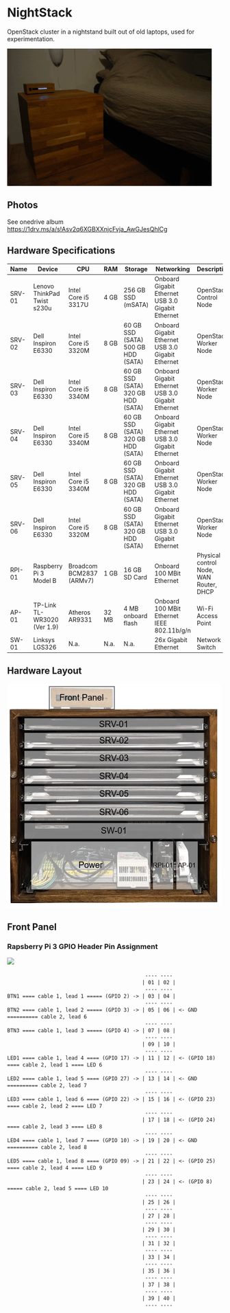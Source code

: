 # NightStack

OpenStack cluster in a nightstand built out of old laptops, used for experimentation.

![](/doc/img/banner.gif)

## Photos

See onedrive album https://1drv.ms/a/s!Asv2q6XGBXXnjcFvja_AwGJesQhlCg 

## Hardware Specifications
| Name   | Device                           | CPU                          | RAM  | Storage                                 | Networking                                            | Description                                 |
|--------|----------------------------------|------------------------------|------|-----------------------------------------|-------------------------------------------------------|---------------------------------------------|
| SRV-01 | Lenovo<br/>ThinkPad Twist s230u  | Intel<br/>Core i5 3317U      | 4 GB | 256 GB SSD (mSATA)                      | Onboard Gigabit Ethernet<br/>USB 3.0 Gigabit Ethernet | OpenStack Control Node                      |
| SRV-02 | Dell<br/>Inspiron E6330          | Intel<br/>Core i5 3320M      | 8 GB | 60 GB SSD (SATA) <br/>500 GB HDD (SATA) | Onboard Gigabit Ethernet<br/>USB 3.0 Gigabit Ethernet | OpenStack Worker Node                       |
| SRV-03 | Dell<br/>Inspiron E6330          | Intel<br/>Core i5 3340M      | 8 GB | 60 GB SSD (SATA) <br/>320 GB HDD (SATA) | Onboard Gigabit Ethernet<br/>USB 3.0 Gigabit Ethernet | OpenStack Worker Node                       |
| SRV-04 | Dell<br/>Inspiron E6330          | Intel<br/>Core i5 3340M      | 8 GB | 60 GB SSD (SATA) <br/>320 GB HDD (SATA) | Onboard Gigabit Ethernet<br/>USB 3.0 Gigabit Ethernet | OpenStack Worker Node                       |
| SRV-05 | Dell<br/>Inspiron E6330          | Intel<br/>Core i5 3340M      | 8 GB | 60 GB SSD (SATA) <br/>320 GB HDD (SATA) | Onboard Gigabit Ethernet<br/>USB 3.0 Gigabit Ethernet | OpenStack Worker Node                       |
| SRV-06 | Dell<br/>Inspiron E6330          | Intel<br/>Core i5 3320M      | 8 GB | 60 GB SSD (SATA) <br/>320 GB HDD (SATA) | Onboard Gigabit Ethernet<br/>USB 3.0 Gigabit Ethernet | OpenStack Worker Node                       |
| RPI-01 | Raspberry Pi 3<br/>Model B       | Broadcom<br/>BCM2837 (ARMv7) | 1 GB | 16 GB SD Card                           | Onboard 100 MBit Ethernet                             | Physical control Node,<br/>WAN Router, DHCP |
| AP-01  | TP-Link<br/> TL-WR3020 (Ver 1.9) | Atheros AR9331               | 32 MB| 4 MB onboard flash                      | Onboard 100 MBit Ethernet<br>IEEE 802.11b/g/n         | Wi-Fi Access Point                          |
| SW-01  | Linksys<br/>LGS326               | N.a.                         | N.a. | N.a.                                    | 26x Gigabit Ethernet                                  | Network Switch                              |

## Hardware Layout
![](/doc/img/front-layout.png)

## Front Panel

### Rapsberry Pi 3 GPIO Header Pin Assignment

![](https://www.raspberrypi.org/documentation/usage/gpio/images/GPIO-Pinout-Diagram-2.png)

```
                                             ---- ----
                                            | 01 | 02 |
                                             ---- ----
BTN1 ==== cable 1, lead 1 ===== (GPIO 2) -> | 03 | 04 |
                                             ---- ----
BTN2 ==== cable 1, lead 2 ===== (GPIO 3) -> | 05 | 06 | <- GND ========== cable 2, lead 6
                                             ---- ----
BTN3 ==== cable 1, lead 3 ===== (GPIO 4) -> | 07 | 08 |
                                             ---- ----
                                            | 09 | 10 |
                                             ---- ----
LED1 ==== cable 1, lead 4 ==== (GPIO 17) -> | 11 | 12 | <- (GPIO 18) ==== cable 2, lead 1 ==== LED 6 
                                             ---- ----
LED2 ==== cable 1, lead 5 ==== (GPIO 27) -> | 13 | 14 | <- GND ========== cable 2, lead 7
                                             ---- ----
LED3 ==== cable 1, lead 6 ==== (GPIO 22) -> | 15 | 16 | <- (GPIO 23) ==== cable 2, lead 2 ==== LED 7
                                             ---- ----
                                            | 17 | 18 | <- (GPIO 24) ==== cable 2, lead 3 ==== LED 8
                                             ---- ----
LED4 ==== cable 1, lead 7 ==== (GPIO 10) -> | 19 | 20 | <- GND ========== cable 2, lead 8
                                             ---- ----
LED5 ==== cable 1, lead 8 ==== (GPIO 09) -> | 21 | 22 | <- (GPIO 25) ==== cable 2, lead 4 ==== LED 9
                                             ---- ----
                                            | 23 | 24 | <- (GPIO 8) ===== cable 2, lead 5 ==== LED 10
                                             ---- ----
                                            | 25 | 26 |
                                             ---- ----
                                            | 27 | 28 |
                                             ---- ----
                                            | 29 | 30 |
                                             ---- ----
                                            | 31 | 32 |
                                             ---- ----
                                            | 33 | 34 |
                                             ---- ----
                                            | 35 | 36 |
                                             ---- ----
                                            | 37 | 38 |
                                             ---- ----
                                            | 39 | 40 |
                                             ---- ----            
```